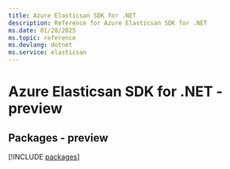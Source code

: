 ```yaml
---
title: Azure Elasticsan SDK for .NET
description: Reference for Azure Elasticsan SDK for .NET
ms.date: 01/28/2025
ms.topic: reference
ms.devlang: dotnet
ms.service: elasticsan
---
```

# Azure Elasticsan SDK for .NET - preview
## Packages - preview
[!INCLUDE [packages](elasticsan-index.md)]